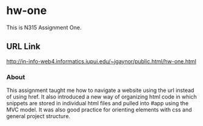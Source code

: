 # hw-one

This is N315 Assignment One.

## URL Link

http://in-info-web4.informatics.iupui.edu/~jgaynor/public.html/hw-one.html

### About

This assignment taught me how to navigate a website using the url instead of using href. It also introduced a new way of organizing html code in which snippets are stored in individual html files and pulled into #app using the MVC model.
It was also good practice for orienting elements with css and general project structure.
